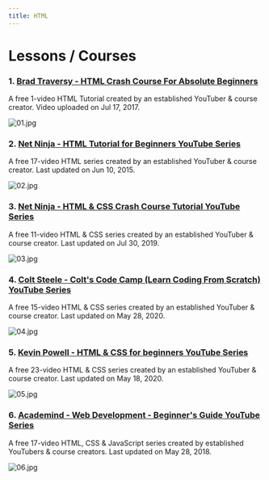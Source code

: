 ```yaml
---
title: HTML
---
```


# Lessons / Courses

### 1. [Brad Traversy - HTML Crash Course For Absolute Beginners](https://www.youtube.com/watch?v=UB1O30fR-EE)

A free 1-video HTML Tutorial created by an established YouTuber & course creator. Video uploaded on Jul 17, 2017.

![01.jpg](https://cdn.hashnode.com/res/hashnode/image/upload/v1633514313144/d-iSnyLyJ.jpeg)

### 2. [Net Ninja - HTML Tutorial for Beginners YouTube Series](https://www.youtube.com/playlist?list=PL4cUxeGkcC9ibZ2TSBaGGNrgh4ZgYE6Cc)

A free 17-video HTML series created by an established YouTuber & course creator. Last updated on Jun 10, 2015.

![02.jpg](https://cdn.hashnode.com/res/hashnode/image/upload/v1633514544661/bfexjnYax.jpeg)

### 3. [Net Ninja - HTML & CSS Crash Course Tutorial YouTube Series](https://www.youtube.com/playlist?list=PL4cUxeGkcC9ivBf_eKCPIAYXWzLlPAm6G)

A free 11-video HTML & CSS series created by an established YouTuber & course creator. Last updated on Jul 30, 2019.

![03.jpg](https://cdn.hashnode.com/res/hashnode/image/upload/v1633514647682/CyruYV75b.jpeg)

### 4. [Colt Steele - Colt's Code Camp (Learn Coding From Scratch) YouTube Series](https://www.youtube.com/playlist?list=PLblA84xge2_xNtaFnZhefjFbnDrpySKD3)

A free 15-video HTML & CSS series created by an established YouTuber & course creator. Last updated on May 28, 2020.

![04.jpg](https://cdn.hashnode.com/res/hashnode/image/upload/v1633514998226/BdT_pmc_g.jpeg)

### 5. [Kevin Powell - HTML & CSS for beginners YouTube Series](https://www.youtube.com/playlist?list=PL4-IK0AVhVjM0xE0K2uZRvsM7LkIhsPT-)

A free 23-video HTML & CSS series created by an established YouTuber & course creator. Last updated on May 18, 2020.

![05.jpg](https://cdn.hashnode.com/res/hashnode/image/upload/v1633515141036/gotlI8x6c.jpeg)

### 6. [Academind - Web Development - Beginner's Guide YouTube Series](https://www.youtube.com/playlist?list=PL55RiY5tL51rv_vo3TM3Byu71RYchX_l_)

A free 17-video HTML, CSS & JavaScript series created by established YouTubers & course creators. Last updated on May 28, 2018.

![06.jpg](https://cdn.hashnode.com/res/hashnode/image/upload/v1633515270144/n5yGnzDZM.jpeg)
